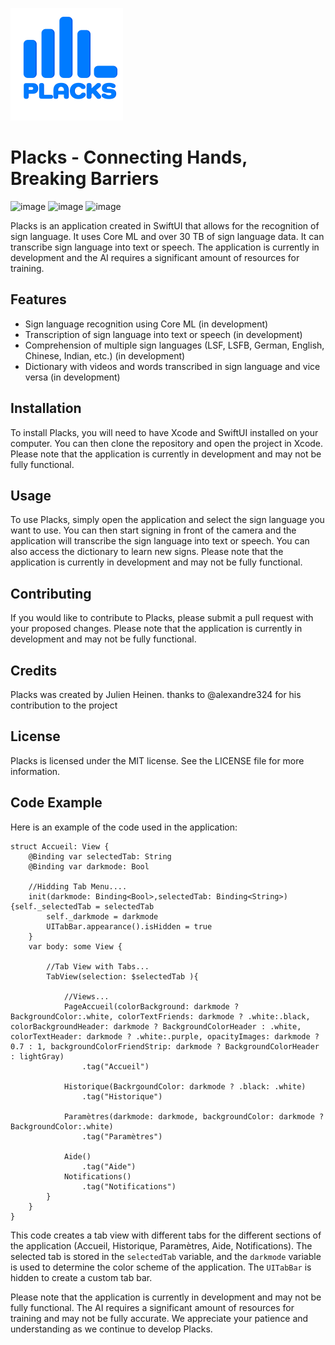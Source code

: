 ![Logo](https://github.com/julienheinen/Placks/blob/main/Placks/Assets.xcassets/AppIcon.appiconset/Icon-180.png?raw=true)
# Placks - Connecting Hands, Breaking Barriers
![image](https://img.shields.io/badge/TensorFlow-FF6F00?style=for-the-badge&logo=tensorflow&logoColor=white) 
![image](https://img.shields.io/badge/Swift-FA7343?style=for-the-badge&logo=swift&logoColor=white) 
![image](https://img.shields.io/badge/Xcode-007ACC?style=for-the-badge&logo=Xcode&logoColor=white)

Placks is an application created in SwiftUI that allows for the recognition of sign language. It uses Core ML and over 30 TB of sign language data. It can transcribe sign language into text or speech. The application is currently in development and the AI requires a significant amount of resources for training.

## Features

- Sign language recognition using Core ML (in development)
- Transcription of sign language into text or speech (in development)
- Comprehension of multiple sign languages (LSF, LSFB, German, English, Chinese, Indian, etc.) (in development)
- Dictionary with videos and words transcribed in sign language and vice versa (in development)

## Installation

To install Placks, you will need to have Xcode and SwiftUI installed on your computer. You can then clone the repository and open the project in Xcode. Please note that the application is currently in development and may not be fully functional.

## Usage

To use Placks, simply open the application and select the sign language you want to use. You can then start signing in front of the camera and the application will transcribe the sign language into text or speech. You can also access the dictionary to learn new signs. Please note that the application is currently in development and may not be fully functional.

## Contributing

If you would like to contribute to Placks, please submit a pull request with your proposed changes. Please note that the application is currently in development and may not be fully functional.

## Credits

Placks was created by Julien Heinen.
thanks to @alexandre324 for his contribution to the project

## License

Placks is licensed under the MIT license. See the LICENSE file for more information.

## Code Example

Here is an example of the code used in the application:
```
struct Accueil: View {
    @Binding var selectedTab: String
    @Binding var darkmode: Bool

    //Hidding Tab Menu....
    init(darkmode: Binding<Bool>,selectedTab: Binding<String>) {self._selectedTab = selectedTab
        self._darkmode = darkmode
        UITabBar.appearance().isHidden = true
    }
    var body: some View {

        //Tab View with Tabs...
        TabView(selection: $selectedTab ){

            //Views...
            PageAccueil(colorBackground: darkmode ? BackgroundColor:.white, colorTextFriends: darkmode ? .white:.black, colorBackgroundHeader: darkmode ? BackgroundColorHeader : .white, colorTextHeader: darkmode ? .white:.purple, opacityImages: darkmode ? 0.7 : 1, backgroundColorFriendStrip: darkmode ? BackgroundColorHeader : lightGray)
                .tag("Accueil")

            Historique(BackrgoundColor: darkmode ? .black: .white)
                .tag("Historique")

            Paramètres(darkmode: darkmode, backgroundColor: darkmode ? BackgroundColor:.white)
                .tag("Paramètres")

            Aide()
                .tag("Aide")
            Notifications()
                .tag("Notifications")
        }
    }
}
```
This code creates a tab view with different tabs for the different sections of the application (Accueil, Historique, Paramètres, Aide, Notifications). The selected tab is stored in the `selectedTab` variable, and the `darkmode` variable is used to determine the color scheme of the application. The `UITabBar` is hidden to create a custom tab bar.

Please note that the application is currently in development and may not be fully functional. The AI requires a significant amount of resources for training and may not be fully accurate. We appreciate your patience and understanding as we continue to develop Placks.
